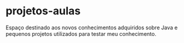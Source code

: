 # projetos-aulas
Espaço destinado aos novos conhecimentos adquiridos sobre Java e pequenos projetos utilizados para testar meu conhecimento.
